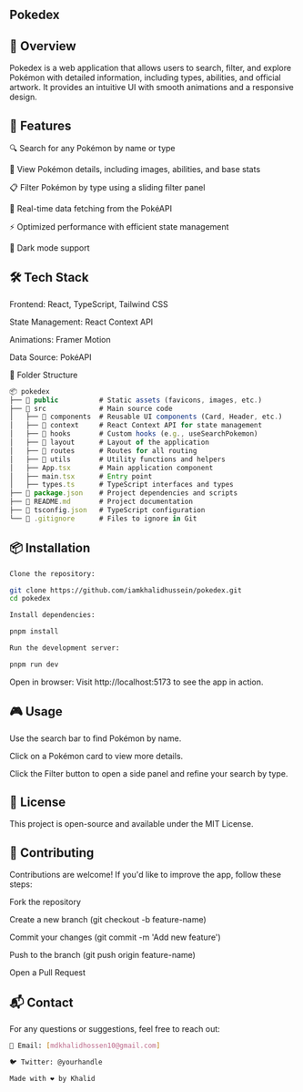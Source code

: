 ## Pokedex

## 🌟 Overview

Pokedex is a web application that allows users to search, filter, and explore Pokémon with detailed information, including types, abilities, and official artwork. It provides an intuitive UI with smooth animations and a responsive design.

## 🚀 Features

🔍 Search for any Pokémon by name or type

🎨 View Pokémon details, including images, abilities, and base stats

📋 Filter Pokémon by type using a sliding filter panel

🔄 Real-time data fetching from the PokéAPI

⚡ Optimized performance with efficient state management

🌙 Dark mode support

## 🛠️ Tech Stack

Frontend: React, TypeScript, Tailwind CSS

State Management: React Context API

Animations: Framer Motion

Data Source: PokéAPI

📂 Folder Structure

```js
📦 pokedex
├── 📂 public          # Static assets (favicons, images, etc.)
├── 📂 src             # Main source code
│   ├── 📂 components  # Reusable UI components (Card, Header, etc.)
│   ├── 📂 context     # React Context API for state management
│   ├── 📂 hooks       # Custom hooks (e.g., useSearchPokemon)
│   ├── 📂 layout      # Layout of the application
│   ├── 📂 routes      # Routes for all routing
│   ├── 📂 utils       # Utility functions and helpers
│   ├── App.tsx       # Main application component
│   ├── main.tsx      # Entry point
│   ├── types.ts      # TypeScript interfaces and types
├── 📜 package.json    # Project dependencies and scripts
├── 📜 README.md       # Project documentation
├── 📜 tsconfig.json   # TypeScript configuration
└── 📜 .gitignore      # Files to ignore in Git
```

## 📦 Installation

```bash
Clone the repository:

git clone https://github.com/iamkhalidhussein/pokedex.git
cd pokedex

Install dependencies:

pnpm install

Run the development server:

pnpm run dev
```

Open in browser:
Visit http://localhost:5173 to see the app in action.

## 🎮 Usage

Use the search bar to find Pokémon by name.

Click on a Pokémon card to view more details.

Click the Filter button to open a side panel and refine your search by type.

## 📜 License

This project is open-source and available under the MIT License.

## 🤝 Contributing

Contributions are welcome! If you'd like to improve the app, follow these steps:

Fork the repository

Create a new branch (git checkout -b feature-name)

Commit your changes (git commit -m 'Add new feature')

Push to the branch (git push origin feature-name)

Open a Pull Request

## 📬 Contact

For any questions or suggestions, feel free to reach out:

```bash
📧 Email: [mdkhalidhossen10@gmail.com]

🐦 Twitter: @yourhandle

Made with ❤️ by Khalid
```